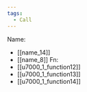 ```yaml
---
tags:
  - Call
---
```

Name:
- [[name_14]]
- [[name_8]]
Fn:
- [[u7000_1_function12]]
- [[u7000_1_function13]]
- [[u7000_1_function14]]

